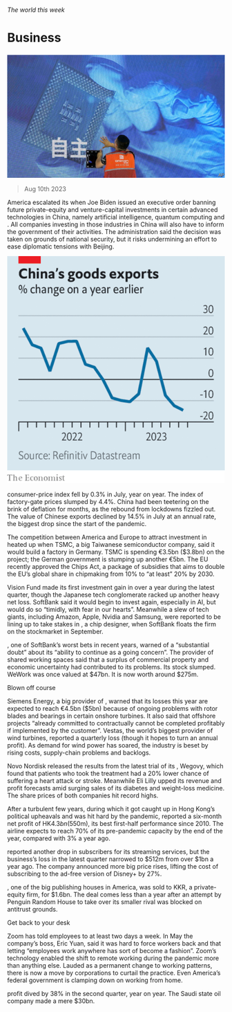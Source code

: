 ###### The world this week

# Business 

#####  

![image](images/20230812_WWP501.jpg) 

> Aug 10th 2023 

America escalated its  when Joe Biden issued an executive order banning future private-equity and venture-capital investments in certain advanced technologies in China, namely artificial intelligence, quantum computing and . All companies investing in those industries in China will also have to inform the government of their activities. The administration said the decision was taken on grounds of national security, but it risks undermining an effort to ease diplomatic tensions with Beijing. 

![image](images/20230812_WWC121.png) 


consumer-price index fell by 0.3% in July, year on year. The index of factory-gate prices slumped by 4.4%. China had been teetering on the brink of deflation for months, as the rebound from lockdowns fizzled out. The value of Chinese exports declined by 14.5% in July at an annual rate, the biggest drop since the start of the pandemic.

The competition between America and Europe to attract investment in  heated up when TSMC, a big Taiwanese semiconductor company, said it would build a factory in Germany. TSMC is spending €3.5bn ($3.8bn) on the project; the German government is stumping up another €5bn. The EU recently approved the Chips Act, a package of subsidies that aims to double the EU’s global share in chipmaking from 10% to “at least” 20% by 2030. 

 Vision Fund made its first investment gain in over a year during the latest quarter, though the Japanese tech conglomerate racked up another heavy net loss. SoftBank said it would begin to invest again, especially in AI, but would do so “timidly, with fear in our hearts”. Meanwhile a slew of tech giants, including Amazon, Apple, Nvidia and Samsung, were reported to be lining up to take stakes in , a chip designer, when SoftBank floats the firm on the stockmarket in September. 

, one of SoftBank’s worst bets in recent years, warned of a “substantial doubt” about its “ability to continue as a going concern”. The provider of shared working spaces said that a surplus of commercial property and economic uncertainty had contributed to its problems. Its stock slumped. WeWork was once valued at $47bn. It is now worth around $275m. 

Blown off course 

Siemens Energy, a big provider of , warned that its losses this year are expected to reach €4.5bn ($5bn) because of ongoing problems with rotor blades and bearings in certain onshore turbines. It also said that offshore projects “already committed to contractually cannot be completed profitably if implemented by the customer”. Vestas, the world’s biggest provider of wind turbines, reported a quarterly loss (though it hopes to turn an annual profit). As demand for wind power has soared, the industry is beset by rising costs, supply-chain problems and backlogs. 

Novo Nordisk released the results from the latest trial of its , Wegovy, which found that patients who took the treatment had a 20% lower chance of suffering a heart attack or stroke. Meanwhile Eli Lilly upped its revenue and profit forecasts amid surging sales of its diabetes and weight-loss medicine. The share prices of both companies hit record highs. 

After a turbulent few years, during which it got caught up in Hong Kong’s political upheavals and was hit hard by the pandemic,  reported a six-month net profit of HK$4.3bn ($550m), its best first-half performance since 2010. The airline expects to reach 70% of its pre-pandemic capacity by the end of the year, compared with 3% a year ago. 

reported another drop in subscribers for its streaming services, but the business’s loss in the latest quarter narrowed to $512m from over $1bn a year ago. The company announced more big price rises, lifting the cost of subscribing to the ad-free version of Disney+ by 27%. 

, one of the big publishing houses in America, was sold to KKR, a private-equity firm, for $1.6bn. The deal comes less than a year after an attempt by Penguin Random House to take over its smaller rival was blocked on antitrust grounds. 

Get back to your desk

Zoom has told employees to  at least two days a week. In May the company’s boss, Eric Yuan, said it was hard to force workers back and that letting “employees work anywhere has sort of become a fashion”. Zoom’s technology enabled the shift to remote working during the pandemic more than anything else. Lauded as a permanent change to working patterns, there is now a move by corporations to curtail the practice. Even America’s federal government is clamping down on working from home. 

 profit dived by 38% in the second quarter, year on year. The Saudi state oil company made a mere $30bn. 

